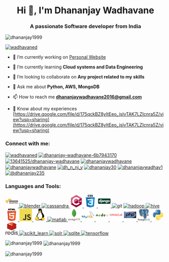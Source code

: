 <h1 align="center">Hi 👋, I'm Dhananjay Wadhavane</h1>
<h3 align="center">A passionate Software developer from India</h3>

<p align="left"> <img src="https://komarev.com/ghpvc/?username=dhananjay1999&label=Profile%20views&color=0e75b6&style=flat" alt="dhananjay1999" /> </p>



<p align="left"> <a href="https://twitter.com/wadhavaned" target="blank"><img src="https://img.shields.io/twitter/follow/wadhavaned?logo=twitter&style=for-the-badge" alt="wadhavaned" /></a> </p>

- 🔭 I’m currently working on [Personal Website](https://www.dhananjaywadhavane.com)

- 🌱 I’m currently learning **Cloud systems and Data Engineering**

- 👯 I’m looking to collaborate on **Any project related to my skills**

- 💬 Ask me about **Python, AWS, MongoDB**

- 📫 How to reach me **dhananjaywadhavane2016@gmail.com**

- 📄 Know about my experiences [https://drive.google.com/file/d/175qckBZ8yItEeo_jslvTAK7LZIcnra5Z/view?usp=sharing](https://drive.google.com/file/d/175qckBZ8yItEeo_jslvTAK7LZIcnra5Z/view?usp=sharing)



<h3 align="left">Connect with me:</h3>
<p align="left">
<a href="https://twitter.com/wadhavaned" target="blank"><img align="center" src="https://raw.githubusercontent.com/rahuldkjain/github-profile-readme-generator/master/src/images/icons/Social/twitter.svg" alt="wadhavaned" height="30" width="40" /></a>
<a href="https://linkedin.com/in/dhananjay-wadhavane-6b7943170" target="blank"><img align="center" src="https://raw.githubusercontent.com/rahuldkjain/github-profile-readme-generator/master/src/images/icons/Social/linked-in-alt.svg" alt="dhananjay-wadhavane-6b7943170" height="30" width="40" /></a>
<a href="https://stackoverflow.com/users/13641525/dhananjay-wadhavane" target="blank"><img align="center" src="https://raw.githubusercontent.com/rahuldkjain/github-profile-readme-generator/master/src/images/icons/Social/stack-overflow.svg" alt="13641525/dhananjay-wadhavane" height="30" width="40" /></a>
<a href="https://kaggle.com/dhananjaywadhavane" target="blank"><img align="center" src="https://raw.githubusercontent.com/rahuldkjain/github-profile-readme-generator/master/src/images/icons/Social/kaggle.svg" alt="dhananjaywadhavane" height="30" width="40" /></a>
<a href="https://fb.com/dhananjaywadhavane" target="blank"><img align="center" src="https://raw.githubusercontent.com/rahuldkjain/github-profile-readme-generator/master/src/images/icons/Social/facebook.svg" alt="dhananjaywadhavane" height="30" width="40" /></a>
<a href="https://instagram.com/dh_n_nj_y" target="blank"><img align="center" src="https://raw.githubusercontent.com/rahuldkjain/github-profile-readme-generator/master/src/images/icons/Social/instagram.svg" alt="dh_n_nj_y" height="30" width="40" /></a>
<a href="https://www.codechef.com/users/dhananjay30" target="blank"><img align="center" src="https://cdn.jsdelivr.net/npm/simple-icons@3.1.0/icons/codechef.svg" alt="dhananjay30" height="30" width="40" /></a>
<a href="https://www.hackerrank.com/dhananjaywadhav1" target="blank"><img align="center" src="https://raw.githubusercontent.com/rahuldkjain/github-profile-readme-generator/master/src/images/icons/Social/hackerrank.svg" alt="dhananjaywadhav1" height="30" width="40" /></a>
<a href="https://www.hackerearth.com/@dhananjay235" target="blank"><img align="center" src="https://raw.githubusercontent.com/rahuldkjain/github-profile-readme-generator/master/src/images/icons/Social/hackerearth.svg" alt="@dhananjay235" height="30" width="40" /></a>
</p>

<h3 align="left">Languages and Tools:</h3>
<p align="left"> <a href="https://aws.amazon.com" target="_blank"> <img src="https://raw.githubusercontent.com/devicons/devicon/master/icons/amazonwebservices/amazonwebservices-original-wordmark.svg" alt="aws" width="40" height="40"/> </a> <a href="https://www.blender.org/" target="_blank"> <img src="https://download.blender.org/branding/community/blender_community_badge_white.svg" alt="blender" width="40" height="40"/> </a> <a href="https://cassandra.apache.org/" target="_blank"> <img src="https://www.vectorlogo.zone/logos/apache_cassandra/apache_cassandra-icon.svg" alt="cassandra" width="40" height="40"/> </a> <a href="https://www.w3schools.com/cpp/" target="_blank"> <img src="https://raw.githubusercontent.com/devicons/devicon/master/icons/cplusplus/cplusplus-original.svg" alt="cplusplus" width="40" height="40"/> </a> <a href="https://www.w3schools.com/css/" target="_blank"> <img src="https://raw.githubusercontent.com/devicons/devicon/master/icons/css3/css3-original-wordmark.svg" alt="css3" width="40" height="40"/> </a> <a href="https://www.djangoproject.com/" target="_blank"> <img src="https://raw.githubusercontent.com/devicons/devicon/master/icons/django/django-original.svg" alt="django" width="40" height="40"/> </a <a href="https://git-scm.com/" target="_blank"> <img src="https://www.vectorlogo.zone/logos/git-scm/git-scm-icon.svg" alt="git" width="40" height="40"/> </a> <a href="https://hadoop.apache.org/" target="_blank"> <img src="https://www.vectorlogo.zone/logos/apache_hadoop/apache_hadoop-icon.svg" alt="hadoop" width="40" height="40"/> </a> <a href="https://hive.apache.org/" target="_blank"> <img src="https://www.vectorlogo.zone/logos/apache_hive/apache_hive-icon.svg" alt="hive" width="40" height="40"/> </a> <a href="https://www.w3.org/html/" target="_blank"> <img src="https://raw.githubusercontent.com/devicons/devicon/master/icons/html5/html5-original-wordmark.svg" alt="html5" width="40" height="40"/> </a> <a href="https://developer.mozilla.org/en-US/docs/Web/JavaScript" target="_blank"> <img src="https://raw.githubusercontent.com/devicons/devicon/master/icons/javascript/javascript-original.svg" alt="javascript" width="40" height="40"/> </a> <a href="https://www.linux.org/" target="_blank"> <img src="https://raw.githubusercontent.com/devicons/devicon/master/icons/linux/linux-original.svg" alt="linux" width="40" height="40"/> </a> <a href="https://www.mathworks.com/" target="_blank"> <img src="https://upload.wikimedia.org/wikipedia/commons/2/21/Matlab_Logo.png" alt="matlab" width="40" height="40"/> </a> <a href="https://www.mongodb.com/" target="_blank"> <img src="https://raw.githubusercontent.com/devicons/devicon/master/icons/mongodb/mongodb-original-wordmark.svg" alt="mongodb" width="40" height="40"/> </a> <a href="https://www.mysql.com/" target="_blank"> <img src="https://raw.githubusercontent.com/devicons/devicon/master/icons/mysql/mysql-original-wordmark.svg" alt="mysql" width="40" height="40"/> </a> <a href="https://nodejs.org" target="_blank"> <img src="https://raw.githubusercontent.com/devicons/devicon/master/icons/nodejs/nodejs-original-wordmark.svg" alt="nodejs" width="40" height="40"/> </a> <a href="https://www.oracle.com/" target="_blank"> <img src="https://raw.githubusercontent.com/devicons/devicon/master/icons/oracle/oracle-original.svg" alt="oracle" width="40" height="40"/> </a> <a href="https://www.php.net" target="_blank"> <img src="https://raw.githubusercontent.com/devicons/devicon/master/icons/php/php-original.svg" alt="php" width="40" height="40"/> </a> <a href="https://www.postgresql.org" target="_blank"> <img src="https://raw.githubusercontent.com/devicons/devicon/master/icons/postgresql/postgresql-original-wordmark.svg" alt="postgresql" width="40" height="40"/> </a> <a href="https://www.python.org" target="_blank"> <img src="https://raw.githubusercontent.com/devicons/devicon/master/icons/python/python-original.svg" alt="python" width="40" height="40"/> </a> <a href="https://redis.io" target="_blank"> <img src="https://raw.githubusercontent.com/devicons/devicon/master/icons/redis/redis-original-wordmark.svg" alt="redis" width="40" height="40"/> </a> <a href="https://scikit-learn.org/" target="_blank"> <img src="https://upload.wikimedia.org/wikipedia/commons/0/05/Scikit_learn_logo_small.svg" alt="scikit_learn" width="40" height="40"/> </a> <a href="https://lucene.apache.org/solr/" target="_blank"> <img src="https://www.vectorlogo.zone/logos/apache_solr/apache_solr-icon.svg" alt="solr" width="40" height="40"/> </a> <a href="https://www.sqlite.org/" target="_blank"> <img src="https://www.vectorlogo.zone/logos/sqlite/sqlite-icon.svg" alt="sqlite" width="40" height="40"/> </a> <a href="https://www.tensorflow.org" target="_blank"> <img src="https://www.vectorlogo.zone/logos/tensorflow/tensorflow-icon.svg" alt="tensorflow" width="40" height="40"/> </a> </p>

<p><img align="left" src="https://github-readme-stats.vercel.app/api/top-langs?username=dhananjay1999&show_icons=true&locale=en&layout=compact" alt="dhananjay1999" /></p>

<p>&nbsp;<img align="center" src="https://github-readme-stats.vercel.app/api?username=dhananjay1999&show_icons=true&locale=en" alt="dhananjay1999" /></p>

<p><img align="center" src="https://github-readme-streak-stats.herokuapp.com/?user=dhananjay1999&" alt="dhananjay1999" /></p>
